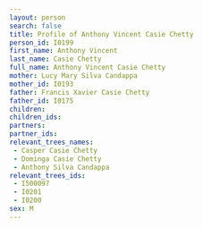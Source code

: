 ```yaml
---
layout: person
search: false
title: Profile of Anthony Vincent Casie Chetty
person_id: I0199
first_name: Anthony Vincent
last_name: Casie Chetty
full_name: Anthony Vincent Casie Chetty
mother: Lucy Mary Silva Candappa
mother_id: I0193
father: Francis Xavier Casie Chetty
father_id: I0175
children:
children_ids:
partners:
partner_ids:
relevant_trees_names:
 - Casper Casie Chetty
 - Dominga Casie Chetty
 - Anthony Silva Candappa
relevant_trees_ids:
 - I500097
 - I0201
 - I0200
sex: M
---
```


